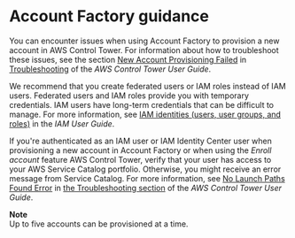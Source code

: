 # Account Factory guidance<a name="af-guidance"></a>

 You can encounter issues when using Account Factory to provision a new account in AWS Control Tower\. For information about how to troubleshoot these issues, see the section [New Account Provisioning Failed](troubleshooting.md#account-provisioning-failed) in [Troubleshooting](https://docs.aws.amazon.com/controltower/latest/userguide/troubleshooting.html) of the *AWS Control Tower User Guide*\. 

 We recommend that you create federated users or IAM roles instead of IAM users\. Federated users and IAM roles provide you with temporary credentials\. IAM users have long\-term credentials that can be difficult to manage\. For more information, see [IAM identities \(users, user groups, and roles\)](https://docs.aws.amazon.com/IAM/latest/UserGuide/id.html) in the *IAM User Guide*\. 

 If you're authenticated as an IAM user or IAM Identity Center user when provisioning a new account in Account Factory or when using the *Enroll account* feature AWS Control Tower, verify that your user has access to your AWS Service Catalog portfolio\. Otherwise, you might receive an error message from Service Catalog\. For more information, see [No Launch Paths Found Error](troubleshooting.md#no-launch-paths-found) in [the Troubleshooting section](https://docs.aws.amazon.com/controltower/latest/userguide/troubleshooting.html) of the *AWS Control Tower User Guide*\. 

**Note**  
 Up to five accounts can be provisioned at a time\. 